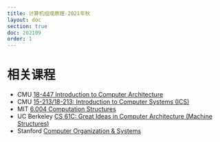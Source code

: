 ```yaml
---
title: 计算机组成原理-2021年秋
layout: doc
section: true
doc: 202109
order: 1
---
```


# 相关课程

- CMU [18-447 Introduction to Computer Architecture](https://www.ece.cmu.edu/~ece447/)
- CMU [15-213/18-213: Introduction to Computer Systems (ICS)](https://www.cs.cmu.edu/~213/)
- MIT [6.004 Computation Structures](https://6004.mit.edu/)
- UC Berkeley [CS 61C: Great Ideas in Computer Architecture (Machine Structures)](https://cs61c.org/)
- Stanford [Computer Organization & Systems](https://web.stanford.edu/class/cs107/)